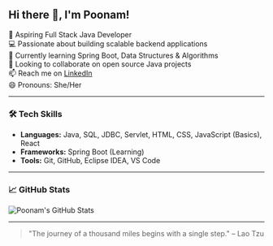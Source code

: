  ## Hi there 👋, I'm Poonam!

🚀 Aspiring Full Stack Java Developer  
💻 Passionate about building scalable backend applications  
🌱 Currently learning Spring Boot, Data Structures & Algorithms  
👯 Looking to collaborate on open source Java projects  
📫 Reach me on [LinkedIn](https://www.linkedin.com/in/poonam-devi-274843226)  
😄 Pronouns: She/Her  

---

### 🛠️ Tech Skills

- **Languages:** Java, SQL, JDBC, Servlet, HTML, CSS, JavaScript (Basics), React 
- **Frameworks:** Spring Boot (Learning)  
- **Tools:** Git, GitHub, Eclipse IDEA, VS Code  

---

### 📈 GitHub Stats

![Poonam's GitHub Stats](https://github-readme-stats.vercel.app/api?username=Poonam-D07&show_icons=true&theme=radical)

---

> "The journey of a thousand miles begins with a single step." – Lao Tzu


 
